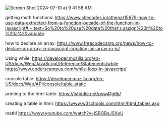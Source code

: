
![Screen Shot 2024-07-10 at 9 41 58 AM](https://github.com/lothylg/payroll-tracker/assets/171598913/d3d7d00d-fc56-45d1-a323-59474e67a31b)

getting math functions: https://www.shecodes.io/athena/15679-how-to-use-data-extracted-from-a-function-outside-of-the-function-in-javascript#:~:text=So%20to%20use%20data%20that's,assign%20it%20to%20a%20variable.

how to declare an array: https://www.freecodecamp.org/news/how-to-declare-an-array-in-javascript-creating-an-array-in-js/

Using while: https://developer.mozilla.org/en-US/docs/Web/JavaScript/Reference/Statements/while
https://www.coderscampus.com/while-loop-in-javascript/

console.table: https://developer.mozilla.org/en-US/docs/Web/API/console/table_static

printing to the html table: https://jsfiddle.net/psw41g6k/

creating a table in html: https://www.w3schools.com/html/html_tables.asp

math! https://www.youtube.com/watch?v=jSBGBsJSXeU
